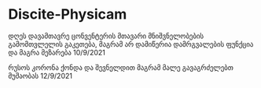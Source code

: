 # Discite-Physicam

 დღეს დავამთავრე ცონვენტერის მთავარი მნიშვნელობების გამომთვლელის გაკეთება, მაგრამ არ დამიწერია დამრგვალების ფუნქცია და მაგრა მეზარება 10/9/2021
 
 რუსოს კორონა ქონდა და შევნელდით მაგრამ მალე გავაგრძელებთ მუშაობას 12/9/2021
